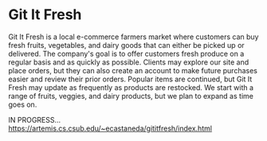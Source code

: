 # Git It Fresh
Git It Fresh is a local e-commerce farmers market where customers can buy fresh fruits, vegetables, and dairy goods that can either be picked up or delivered. The company's goal is to offer customers fresh produce on a regular basis and as quickly as possible. Clients may explore our site and place orders, but they can also create an account to make future purchases easier and review their prior orders. Popular items are continued, but Git It Fresh may update as frequently as products are restocked. We start with a range of fruits, veggies, and dairy products, but we plan to expand as time goes on.

IN PROGRESS...
https://artemis.cs.csub.edu/~ecastaneda/gititfresh/index.html
